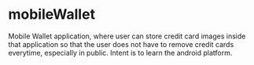 mobileWallet
============

Mobile Wallet application, where user can store credit card images inside that application so that the user does not have to remove credit cards everytime, especially in public. Intent is to learn the android platform.